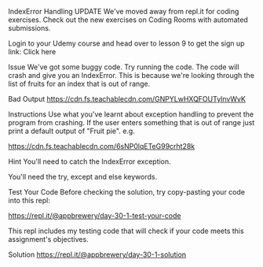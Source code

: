 IndexError Handling
UPDATE
We've moved away from repl.it for coding exercises.
Check out the new exercises on Coding Rooms with automated submissions.

Login to your Udemy course and head over to lesson 9 to get the sign up link:
Click here

Issue
We've got some buggy code. Try running the code. The code will crash and give you an IndexError. This is because we're looking through the list of fruits for an index that is out of range.

Bad Output
https://cdn.fs.teachablecdn.com/GNPYLwHXQFOUTylnvWvK

Instructions
Use what you've learnt about exception handling to prevent the program from crashing. If the user enters something that is out of range just print a default output of "Fruit pie". e.g.

https://cdn.fs.teachablecdn.com/6sNP0lqETeG99crht28k

Hint
You'll need to catch the IndexError exception.

You'll need the try, except and else keywords.

Test Your Code
Before checking the solution, try copy-pasting your code into this repl:

https://repl.it/@appbrewery/day-30-1-test-your-code

This repl includes my testing code that will check if your code meets this assignment's objectives.

Solution
https://repl.it/@appbrewery/day-30-1-solution
